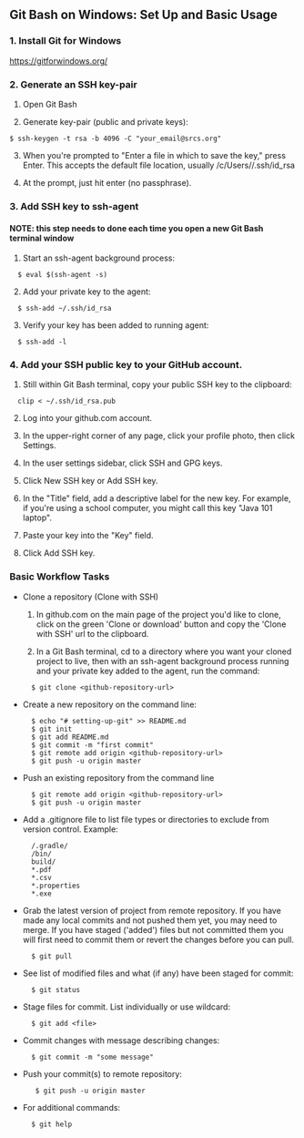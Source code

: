 ## Git Bash on Windows: Set Up and Basic Usage

### 1. Install Git for Windows ###

https://gitforwindows.org/

### 2. Generate an SSH key-pair ###
  1. Open Git Bash

  2. Generate key-pair (public and private keys):
  ```
  $ ssh-keygen -t rsa -b 4096 -C "your_email@srcs.org"
  ```

  3. When you're prompted to "Enter a file in which to save the key," press Enter.
     This accepts the default file location, usually /c/Users/<username>/.ssh/id_rsa

  4. At the prompt, just hit enter (no passphrase).

### 3. Add SSH key to ssh-agent ###
#### NOTE: this step needs to done each time you open a new Git Bash terminal window ###
  1. Start an ssh-agent background process:
  ```
    $ eval $(ssh-agent -s)
  ```

  2. Add your private key to the agent:
  ```
    $ ssh-add ~/.ssh/id_rsa
  ```

  3. Verify your key has been added to running agent:
  ```
    $ ssh-add -l
  ```

  ### 4. Add your SSH public key to your GitHub account. ###
  1. Still within Git Bash terminal, copy your public SSH key to the clipboard:
  ```
    clip < ~/.ssh/id_rsa.pub
  ```

  2. Log into your github.com account.

  3. In the upper-right corner of any page, click your profile photo, then click Settings.

  4. In the user settings sidebar, click SSH and GPG keys.

  5. Click New SSH key or Add SSH key.

  6. In the "Title" field, add a descriptive label for the new key. For example, if you're using a school computer, you might call this key "Java 101 laptop".

  7. Paste your key into the "Key" field.

  8. Click Add SSH key.

### Basic Workflow Tasks ###
  - Clone a repository (Clone with SSH)
      1. In github.com on the main page of the project you'd like to clone, click on the green 'Clone or download' button and copy the 'Clone with SSH' url to the clipboard.

      2. In a Git Bash terminal, cd to a directory where you want your cloned project to live, then with an ssh-agent background process running and your private key added to the agent, run the command:
      ```
        $ git clone <github-repository-url>
      ```

  - Create a new repository on the command line:
    ```
      $ echo "# setting-up-git" >> README.md
      $ git init
      $ git add README.md
      $ git commit -m "first commit"
      $ git remote add origin <github-repository-url>
      $ git push -u origin master
    ```

  - Push an existing repository from the command line
    ```
      $ git remote add origin <github-repository-url>
      $ git push -u origin master
    ```
  - Add a .gitignore file to list file types or directories to exclude from version control.
    Example:
    ```
      /.gradle/
      /bin/
      build/
      *.pdf
      *.csv
      *.properties
      *.exe
    ```

  - Grab the latest version of project from remote repository.  If you have made
    any local commits and not pushed them yet, you may need to merge. If you have
    staged ('added') files but not committed them you will first need to commit
    them or revert the changes before you can pull.
    ```
      $ git pull
    ```

  - See list of modified files and what (if any) have been staged for commit:
    ```
      $ git status
    ```

  - Stage files for commit. List individually or use wildcard:
    ```
      $ git add <file>
    ```

  - Commit changes with message describing changes:
    ```
      $ git commit -m "some message"
    ```

  - Push your commit(s) to remote repository:
    ```
       $ git push -u origin master
    ```

  - For additional commands:
    ```
      $ git help
    ```
